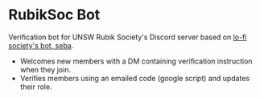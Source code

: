# RubikSoc Bot
Verification bot for UNSW Rubik Society's Discord server based on [lo-fi society's bot, seba](https://github.com/mtsev/seba).

- Welcomes new members with a DM containing verification instruction when they join.
- Verifies members using an emailed code (google script) and updates their role.
